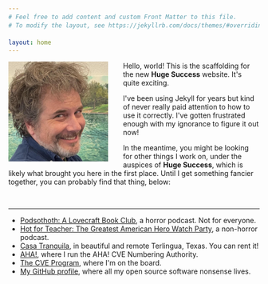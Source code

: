 ```yaml
---
# Feel free to add content and custom Front Matter to this file.
# To modify the layout, see https://jekyllrb.com/docs/themes/#overriding-theme-defaults

layout: home
---
```


<img src="/assets/avatar-todb.png"
    style="float: left; margin-right: 30px; width: 200px;"
    alt="A photo of todb's face"
/>

Hello, world! This is the scaffolding for the new **Huge Success** website. It's quite exciting.

I've been using Jekyll for years but kind of never really paid attention to how to use it correctly.
I've gotten frustrated enough with my ignorance to figure it out now!

In the meantime, you might be looking for other things I work on, under the auspices of
**Huge Success**, which is likely what brought you here in the first place. Until I get something
fancier together, you can probably find that thing, below:

<br/>

---


* [Podsothoth: A Lovecraft Book Club](https://podsothoth.club), a horror podcast. Not for everyone.
* [Hot for Teacher: The Greatest American Hero Watch Party](https://hotforteacher.tv), a non-horror podcast.
* [Casa Tranquila](https://www.airbnb.com/rooms/40339239), in beautiful and remote Terlingua, Texas. You can rent it!
* [AHA!](https://takeonme.org), where I run the AHA! CVE Numbering Authority.
* [The CVE Program](https://cve.org), where I'm on the board.
* [My GitHub profile](https://github.com/todb), where all my open source software nonsense lives.
